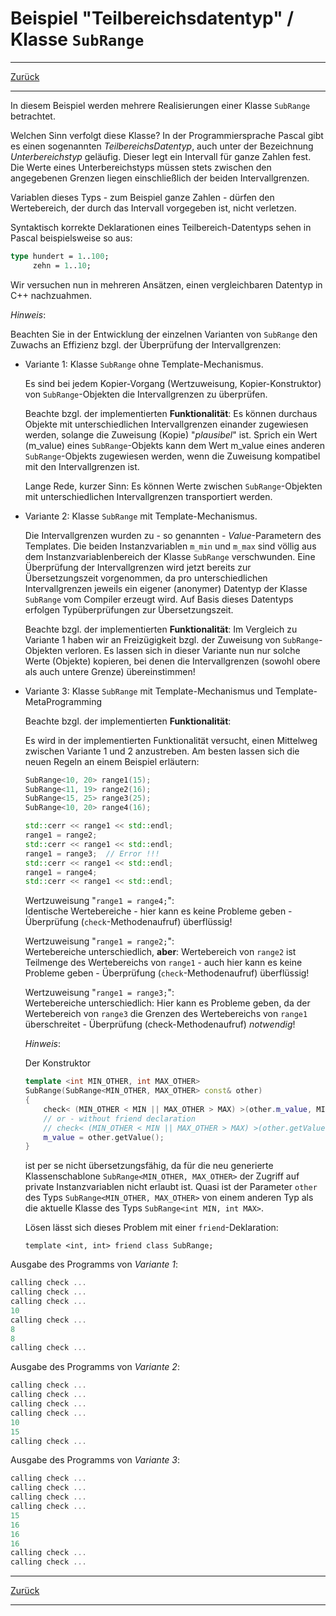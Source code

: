 # Beispiel "Teilbereichsdatentyp" / Klasse `SubRange`


---

[Zurück](../../../Readme.md)

---

In diesem Beispiel werden mehrere Realisierungen einer Klasse `SubRange` betrachtet.

Welchen Sinn verfolgt diese Klasse? In der Programmiersprache Pascal gibt es einen sogenannten *TeilbereichsDatentyp*,
auch unter der Bezeichnung *Unterbereichstyp* geläufig. 
Dieser legt ein Intervall für ganze Zahlen fest. Die Werte eines Unterbereichstyps müssen stets zwischen den angegebenen Grenzen
liegen einschließlich der beiden Intervallgrenzen.

Variablen dieses Typs - zum Beispiel ganze Zahlen - dürfen den Wertebereich,
der durch das Intervall vorgegeben ist, nicht verletzen.

Syntaktisch korrekte Deklarationen eines Teilbereich-Datentyps sehen in Pascal beispielsweise so aus:

```pascal
type hundert = 1..100;
     zehn = 1..10;
```

Wir versuchen nun in mehreren Ansätzen, einen vergleichbaren Datentyp in C++ nachzuahmen.

*Hinweis*:

Beachten Sie in der Entwicklung der einzelnen Varianten von `SubRange` den Zuwachs
an Effizienz bzgl. der Überprüfung der Intervallgrenzen:

  * Variante 1: Klasse `SubRange` ohne Template-Mechanismus.
  
    Es sind bei jedem Kopier-Vorgang (Wertzuweisung, Kopier-Konstruktor) von `SubRange`-Objekten die Intervallgrenzen zu überprüfen.

    Beachte bzgl. der implementierten **Funktionalität**:
    Es können durchaus Objekte mit unterschiedlichen Intervallgrenzen einander
    zugewiesen werden, solange die Zuweisung (Kopie) "*plausibel*" ist. Sprich ein Wert (m_value) eines `SubRange`-Objekts
    kann dem Wert m_value eines anderen `SubRange`-Objekts zugewiesen werden, wenn die Zuweisung kompatibel mit den Intervallgrenzen ist.

    Lange Rede, kurzer Sinn: Es können Werte zwischen `SubRange`-Objekten mit unterschiedlichen Intervallgrenzen transportiert werden.

  * Variante 2: Klasse `SubRange` mit Template-Mechanismus.
  
    Die Intervallgrenzen wurden zu - so genannten - *Value*-Parametern des Templates.
    Die beiden Instanzvariablen `m_min` und `m_max`
    sind völlig aus dem Instanzvariablenbereich der Klasse `SubRange` verschwunden. 
    Eine Überprüfung der Intervallgrenzen wird jetzt bereits zur Übersetzungszeit vorgenommen, da pro unterschiedlichen Intervallgrenzen
    jeweils ein eigener (anonymer) Datentyp der Klasse `SubRange` vom Compiler  erzeugt wird. Auf Basis dieses Datentyps erfolgen 
    Typüberprüfungen zur Übersetzungszeit.

    Beachte bzgl. der implementierten **Funktionalität**:
    Im Vergleich zu Variante 1 haben wir an Freizügigkeit bzgl. der Zuweisung von `SubRange`-Objekten verloren.
    Es lassen sich in dieser Variante nun nur solche Werte (Objekte) kopieren, bei denen die Intervallgrenzen (sowohl obere als auch untere Grenze) übereinstimmen!

* Variante 3: Klasse `SubRange` mit Template-Mechanismus und Template-MetaProgramming

    Beachte bzgl. der implementierten **Funktionalität**:

    Es wird in der implementierten Funktionalität versucht, einen Mittelweg zwischen Variante 1 und 2 anzustreben.
    Am besten lassen sich die neuen Regeln an einem Beispiel erläutern:

    ```cpp
    SubRange<10, 20> range1(15);
    SubRange<11, 19> range2(16);
    SubRange<15, 25> range3(25);
    SubRange<10, 20> range4(16);

    std::cerr << range1 << std::endl;
    range1 = range2;
    std::cerr << range1 << std::endl;
    range1 = range3;  // Error !!!
    std::cerr << range1 << std::endl;
    range1 = range4;
    std::cerr << range1 << std::endl;
    ```

    Wertzuweisung "`range1 = range4;`":<br/>
    Identische Wertebereiche - hier kann es keine Probleme geben - Überprüfung (`check`-Methodenaufruf) überflüssig!

    Wertzuweisung "`range1 = range2;`":<br/>
    Wertebereiche unterschiedlich, **aber**: Wertebereich von `range2` ist Teilmenge des Wertebereichs von `range1` - auch
    hier kann es keine Probleme geben - Überprüfung (`check`-Methodenaufruf) überflüssig!
    
    Wertzuweisung "`range1 = range3;`":<br/>
    Wertebereiche unterschiedlich: Hier kann es Probleme geben, da der Wertebereich von `range3` die Grenzen des Wertebereichs von `range1` überschreitet - 
    Überprüfung (check-Methodenaufruf) *notwendig*!

    *Hinweis*:

    Der Konstruktor

    ```cpp
    template <int MIN_OTHER, int MAX_OTHER>
    SubRange(SubRange<MIN_OTHER, MAX_OTHER> const& other)
    {
        check< (MIN_OTHER < MIN || MAX_OTHER > MAX) >(other.m_value, MIN, MAX);
        // or - without friend declaration
        // check< (MIN_OTHER < MIN || MAX_OTHER > MAX) >(other.getValue(), MIN, MAX);
        m_value = other.getValue();
    }
    ```

    ist per se nicht übersetzungsfähig, da für die neu generierte Klassenschablone `SubRange<MIN_OTHER, MAX_OTHER>`
    der Zugriff auf private Instanzvariablen nicht erlaubt ist. Quasi ist der Parameter
    `other` des Typs `SubRange<MIN_OTHER, MAX_OTHER>` von einem anderen Typ als die aktuelle Klasse
    des Typs `SubRange<int MIN, int MAX>`.
    
    Lösen lässt sich dieses Problem mit einer `friend`-Deklaration:

    `template <int, int> friend class SubRange;`



Ausgabe des Programms von *Variante 1*:

```cpp
calling check ...
calling check ...
calling check ...
10
calling check ...
8
8
calling check ...
```

Ausgabe des Programms von *Variante 2*:

```cpp
calling check ...
calling check ...
calling check ...
calling check ...
10
15
calling check ...
```

Ausgabe des Programms von *Variante 3*:

```cpp
calling check ...
calling check ...
calling check ...
calling check ...
15
16
16
16
calling check ...
calling check ...
```

---

[Zurück](../../../Readme.md)

---

